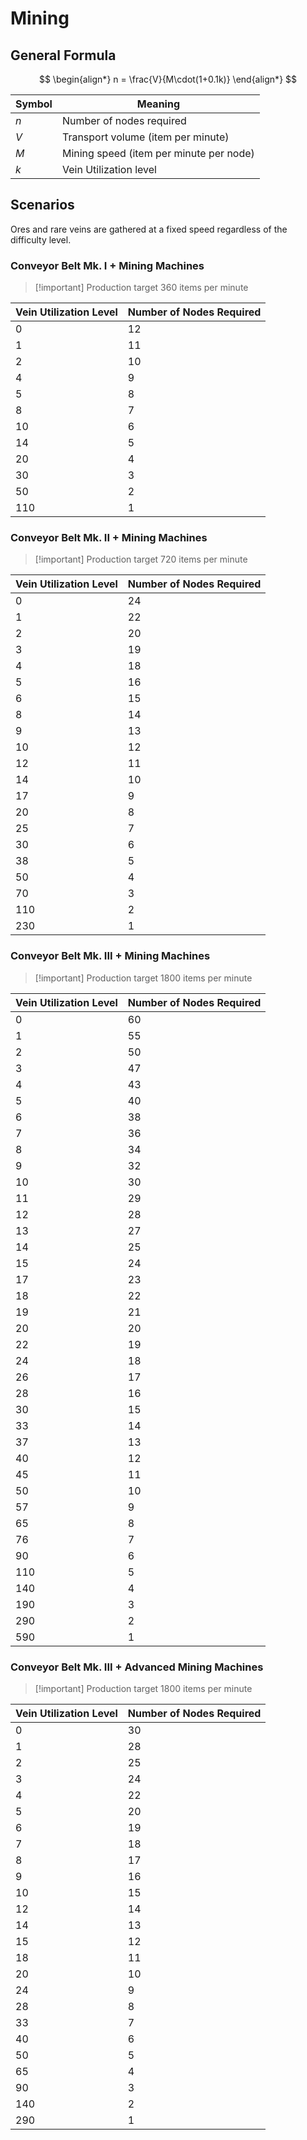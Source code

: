 # Mining

## General Formula

$$
\begin{align*}
n = \frac{V}{M\cdot(1+0.1k)}
\end{align*}
$$

| Symbol | Meaning                                 |
| ------ | --------------------------------------- |
| $n$    | Number of nodes required                |
| $V$    | Transport volume (item per minute)      |
| $M$    | Mining speed (item per minute per node) |
| $k$    | Vein Utilization level                  |

## Scenarios

Ores and rare veins are gathered at a fixed speed regardless of the difficulty level.

### Conveyor Belt Mk. I + Mining Machines

> [!important] Production target
> 360 items per minute

| Vein Utilization Level | Number of Nodes Required |
| ---------------------- | ------------------------ |
| 0                      | 12                       |
| 1                      | 11                       |
| 2                      | 10                       |
| 4                      | 9                        |
| 5                      | 8                        |
| 8                      | 7                        |
| 10                     | 6                        |
| 14                     | 5                        |
| 20                     | 4                        |
| 30                     | 3                        |
| 50                     | 2                        |
| 110                    | 1                        |

### Conveyor Belt Mk. II + Mining Machines

> [!important] Production target
> 720 items per minute

| Vein Utilization Level | Number of Nodes Required |
| ---------------------- | ------------------------ |
| 0                      | 24                       |
| 1                      | 22                       |
| 2                      | 20                       |
| 3                      | 19                       |
| 4                      | 18                       |
| 5                      | 16                       |
| 6                      | 15                       |
| 8                      | 14                       |
| 9                      | 13                       |
| 10                     | 12                       |
| 12                     | 11                       |
| 14                     | 10                       |
| 17                     | 9                        |
| 20                     | 8                        |
| 25                     | 7                        |
| 30                     | 6                        |
| 38                     | 5                        |
| 50                     | 4                        |
| 70                     | 3                        |
| 110                    | 2                        |
| 230                    | 1                        |

### Conveyor Belt Mk. III + Mining Machines

> [!important] Production target
> 1800 items per minute

| Vein Utilization Level | Number of Nodes Required |
| ---------------------- | ------------------------ |
| 0                      | 60                       |
| 1                      | 55                       |
| 2                      | 50                       |
| 3                      | 47                       |
| 4                      | 43                       |
| 5                      | 40                       |
| 6                      | 38                       |
| 7                      | 36                       |
| 8                      | 34                       |
| 9                      | 32                       |
| 10                     | 30                       |
| 11                     | 29                       |
| 12                     | 28                       |
| 13                     | 27                       |
| 14                     | 25                       |
| 15                     | 24                       |
| 17                     | 23                       |
| 18                     | 22                       |
| 19                     | 21                       |
| 20                     | 20                       |
| 22                     | 19                       |
| 24                     | 18                       |
| 26                     | 17                       |
| 28                     | 16                       |
| 30                     | 15                       |
| 33                     | 14                       |
| 37                     | 13                       |
| 40                     | 12                       |
| 45                     | 11                       |
| 50                     | 10                       |
| 57                     | 9                        |
| 65                     | 8                        |
| 76                     | 7                        |
| 90                     | 6                        |
| 110                    | 5                        |
| 140                    | 4                        |
| 190                    | 3                        |
| 290                    | 2                        |
| 590                    | 1                        |

### Conveyor Belt Mk. III + Advanced Mining Machines

> [!important] Production target
> 1800 items per minute

| Vein Utilization Level | Number of Nodes Required |
| ---------------------- | ------------------------ |
| 0                      | 30                       |
| 1                      | 28                       |
| 2                      | 25                       |
| 3                      | 24                       |
| 4                      | 22                       |
| 5                      | 20                       |
| 6                      | 19                       |
| 7                      | 18                       |
| 8                      | 17                       |
| 9                      | 16                       |
| 10                     | 15                       |
| 12                     | 14                       |
| 14                     | 13                       |
| 15                     | 12                       |
| 18                     | 11                       |
| 20                     | 10                       |
| 24                     | 9                        |
| 28                     | 8                        |
| 33                     | 7                        |
| 40                     | 6                        |
| 50                     | 5                        |
| 65                     | 4                        |
| 90                     | 3                        |
| 140                    | 2                        |
| 290                    | 1                        |
